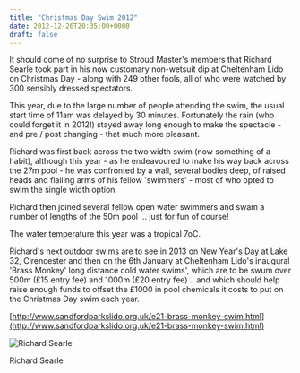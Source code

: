 ```yaml
---
title: "Christmas Day Swim 2012"
date: 2012-12-26T20:35:00+0000
draft: false
---
```

It should come of no surprise to Stroud Master's members that Richard Searle took part in his now customary non-wetsuit dip at Cheltenham Lido on Christmas Day - along with 249 other fools, all of who were watched by 300 sensibly dressed spectators.

This year, due to the large number of people attending the swim, the usual start time of 11am was delayed by 30 minutes. Fortunately the rain (who could forget it in 2012!) stayed away long enough to make the spectacle - and pre / post changing - that much more pleasant.

Richard was first back across the two width swim (now something of a habit), although this year - as he endeavoured to make his way back across the 27m pool - he was confronted by a wall, several bodies deep, of raised heads and flailing arms of his fellow 'swimmers' - most of who opted to swim the single width option.

Richard then joined several fellow open water swimmers and swam a number of lengths of the 50m pool ... just for fun of course!

The water temperature this year was a tropical 7oC.

Richard's next outdoor swims are to see in 2013 on New Year's Day at Lake 32, Cirencester and then on the 6th January at Cheltenham Lido's inaugural 'Brass Monkey' long distance cold water swims', which are to be swum over 500m (£15 entry fee) and 1000m (£20 entry fee) .. and which should help raise enough funds to offset the £1000 in pool chemicals it costs to put on the Christmas Day swim each year.

[http://www.sandfordparkslido.org.uk/e21-brass-monkey-swim.html](http://www.sandfordparkslido.org.uk/e21-brass-monkey-swim.html)


![Richard Searle](/images/2015/01/rschristmas-2012.jpg)

 Richard Searle

